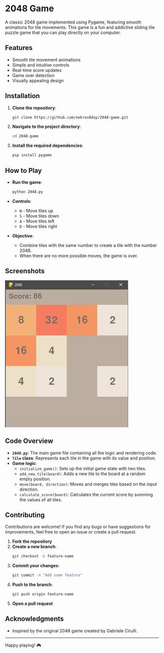 # 2048 Game

A classic 2048 game implemented using Pygame, featuring smooth animations for tile movements. This game is a fun and addictive sliding tile puzzle game that you can play directly on your computer.

## Features

- Smooth tile movement animations
- Simple and intuitive controls
- Real-time score updates
- Game over detection
- Visually appealing design

## Installation

1. **Clone the repository**:
    ```bash
    git clone https://github.com/nekros0day/2048-game.git
    ```
2. **Navigate to the project directory**:
    ```bash
    cd 2048-game
    ```
3. **Install the required dependencies**:
    ```bash
    pip install pygame
    ```

## How to Play

- **Run the game**:
    ```bash
    python 2048.py
    ```

- **Controls**:
    - `W` - Move tiles up
    - `S` - Move tiles down
    - `A` - Move tiles left
    - `D` - Move tiles right

- **Objective**:
    - Combine tiles with the same number to create a tile with the number 2048.
    - When there are no more possible moves, the game is over.

## Screenshots

![Game Screenshot](screenshot.png)

## Code Overview

- **`2048.py`**: The main game file containing all the logic and rendering code.
- **`Tile` class**: Represents each tile in the game with its value and position.
- **Game logic**:
  - `initialize_game()`: Sets up the initial game state with two tiles.
  - `add_new_tile(board)`: Adds a new tile to the board at a random empty position.
  - `move(board, direction)`: Moves and merges tiles based on the input direction.
  - `calculate_score(board)`: Calculates the current score by summing the values of all tiles.

## Contributing

Contributions are welcome! If you find any bugs or have suggestions for improvements, feel free to open an issue or create a pull request.

1. **Fork the repository**
2. **Create a new branch**:
    ```bash
    git checkout -b feature-name
    ```
3. **Commit your changes**:
    ```bash
    git commit -m "Add some feature"
    ```
4. **Push to the branch**:
    ```bash
    git push origin feature-name
    ```
5. **Open a pull request**

## Acknowledgments

- Inspired by the original 2048 game created by Gabriele Cirulli.

---

Happy playing! 🎮
